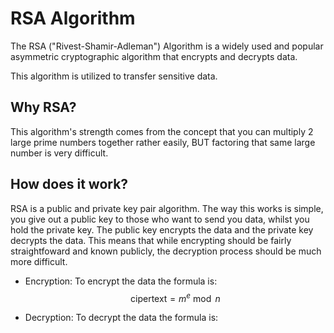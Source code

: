 # RSA Algorithm

The RSA ("Rivest-Shamir-Adleman") Algorithm is a widely used and popular asymmetric cryptographic algorithm that encrypts and decrypts data.

This algorithm is utilized to transfer sensitive data.

## Why RSA?

This algorithm's strength comes from the concept that you can multiply 2 large prime numbers together rather easily, BUT factoring that same large number is very difficult.

## How does it work?

RSA is a public and private key pair algorithm. The way this works is simple, you give out a public key to those who want to send you data, whilst you hold the private key. The public key encrypts the data and the private key decrypts the data. This means that while encrypting should be fairly straightfoward and known publicly, the decryption process should be much more difficult. 

- Encryption: To encrypt the data the formula is: $$\text{cipertext} = m^e \bmod n$$

  
- Decryption: To decrypt the data the formula is: 